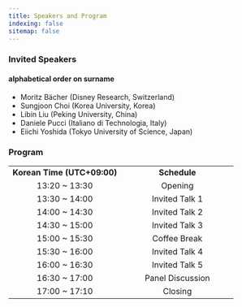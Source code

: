 ```yaml
---
title: Speakers and Program
indexing: false
sitemap: false
---
```

### Invited Speakers

#### alphabetical order on surname
* Moritz Bächer (Disney Research, Switzerland)
* Sungjoon Choi (Korea University, Korea)
* Libin Liu (Peking University, China)
* Daniele Pucci (Italiano di Technologia, Italy)
* Eiichi Yoshida (Tokyo University of Science, Japan)

### Program
<table width="100%">
  <tr>
    <td width="50%" style="text-align: center; vertical-align: left;"> <b>Korean Time (UTC+09:00)</b></td>
    <td width="50%" style="text-align: center; vertical-align: left;"> <b>Schedule</b></td>
  </tr>  
  <tr>
    <td width="50%" style="text-align: center; vertical-align: left;"> 13:20 ~ 13:30 </td>
    <td width="50%" style="text-align: center; vertical-align: left;"> Opening </td>
  </tr> 
  <tr>
    <td width="50%" style="text-align: center; vertical-align: left;"> 13:30 ~ 14:00 </td>
    <td width="50%" style="text-align: center; vertical-align: left;"> Invited Talk 1 </td>
  </tr> 
  <tr>
    <td width="50%" style="text-align: center; vertical-align: left;"> 14:00 ~ 14:30 </td>
    <td width="50%" style="text-align: center; vertical-align: left;"> Invited Talk 2 </td>
  </tr> 
  <tr>
    <td width="50%" style="text-align: center; vertical-align: left;"> 14:30 ~ 15:00 </td>
    <td width="50%" style="text-align: center; vertical-align: left;"> Invited Talk 3 </td>
  </tr>
  <tr>
    <td width="50%" style="text-align: center; vertical-align: left;"> 15:00 ~ 15:30 </td>
    <td width="50%" style="text-align: center; vertical-align: left;"> Coffee Break </td>
  </tr>
  <tr>
    <td width="50%" style="text-align: center; vertical-align: left;"> 15:30 ~ 16:00 </td>
    <td width="50%" style="text-align: center; vertical-align: left;"> Invited Talk 4 </td>
  </tr>
  <tr>
    <td width="50%" style="text-align: center; vertical-align: left;"> 16:00 ~ 16:30 </td>
    <td width="50%" style="text-align: center; vertical-align: left;"> Invited Talk 5 </td>
  </tr>
  <tr>
    <td width="50%" style="text-align: center; vertical-align: left;"> 16:30 ~ 17:00 </td>
    <td width="50%" style="text-align: center; vertical-align: left;"> Panel Discussion </td>
  </tr>
  <tr>
    <td width="50%" style="text-align: center; vertical-align: left;"> 17:00 ~ 17:10 </td>
    <td width="50%" style="text-align: center; vertical-align: left;"> Closing </td>
  </tr>
</table>
